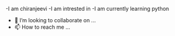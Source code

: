-I am chiranjeevi
-I am intrested in 
-I am currently learning python
- 💞️ I’m looking to collaborate on ...
- 📫 How to reach me ...

<!---
Chiranjeevi1311/Chiranjeevi1311 is a ✨ special ✨ repository because its `README.md` (this file) appears on your GitHub profile.
You can click the Preview link to take a look at your changes.
--->
